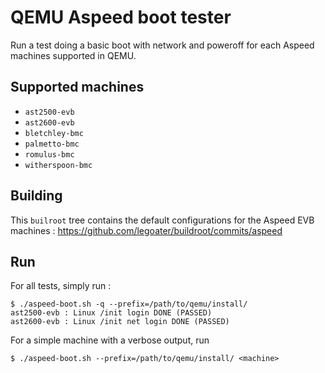 # QEMU Aspeed boot tester

Run a test doing a basic boot with network and poweroff for each
Aspeed machines supported in QEMU.

## Supported machines

* `ast2500-evb`
* `ast2600-evb`
* `bletchley-bmc`
* `palmetto-bmc`
* `romulus-bmc`
* `witherspoon-bmc`

## Building

This ``builroot`` tree contains the default configurations for the
Aspeed EVB machines : https://github.com/legoater/buildroot/commits/aspeed

## Run

For all tests, simply run :

```
$ ./aspeed-boot.sh -q --prefix=/path/to/qemu/install/
ast2500-evb : Linux /init login DONE (PASSED)
ast2600-evb : Linux /init net login DONE (PASSED)
```

For a simple machine with a verbose output, run

```
$ ./aspeed-boot.sh --prefix=/path/to/qemu/install/ <machine>
```
